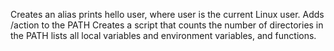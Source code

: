 Creates an alias
prints hello user, where user is the current Linux user.
Adds /action to the PATH
Creates  a script that counts the number of directories in the PATH
lists all local variables and environment variables, and functions.
